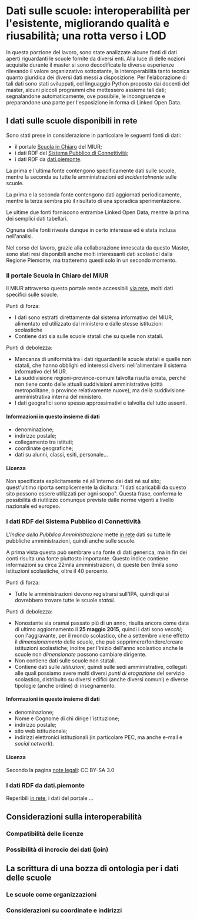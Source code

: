 Dati sulle scuole: interoperabilità per l'esistente, migliorando qualità e riusabilità; una rotta verso i LOD
=============================================================================================================
In questa porzione del lavoro, sono state analizzate alcune fonti di dati aperti riguardanti le scuole fornite da diversi enti.
Alla luce di delle nozioni acquisite durante il master si sono decodificate le diverse esperienze rilevando il valore organizzativo sottostante, la interoperabilità tanto tecnica quanto giuridica dei diversi dati messi a disposizione.
Per l'elaborazione di tali dati sono stati sviluppati, col linguaggio Python proposto dai docenti del master, alcuni piccoli programmi che mettessero assieme tali dati; segnalandone automaticamente, ove possibile, le incongruenze e preparandone una parte per l'esposizione in forma di Linked Open Data.

I dati sulle scuole disponibili in rete
---------------------------------------
Sono stati prese in considerazione in particolare le seguenti fonti di dati:

* il portale [Scuola in Chiaro](http://cercalatuascuola.istruzione.it/cercalatuascuola/opendata/) del MIUR;
* i dati RDF del [Sistema Pubblico di Connettività](http://spcdata.digitpa.gov.it/data.html);
* i dati RDF da [dati.piemonte](http://www.dati.piemonte.it/rdf.html).

La prima e l'ultima fonte contengono specificamente dati sulle scuole, mentre la seconda su tutte le amministrazioni ed *incidentalmente* sulle scuole.

La prima e la seconda fonte contengono dati aggiornati periodicamente, mentre la terza sembra più il risultato di una sporadica sperimentazione.

Le ultime due fonti forniscono entrambe Linked Open Data, mentre la prima dei semplici dati tabellari.

Ognuna delle fonti riveste dunque in certo interesse ed è stata inclusa nell'analisi.

Nel corso del lavoro, grazie alla collaborazione innescata da questo Master, sono stati resi disponibili anche molti interessanti dati scolastici dalla Regione Piemonte, ma tratteremo questi solo in un secondo momento.

### Il portale Scuola in Chiaro del MIUR

Il MIUR attraverso questo portale rende accessibili [via rete](http://cercalatuascuola.istruzione.it/cercalatuascuola/opendata/), molti dati specifici sulle scuole.

Punti di forza:

 * I dati sono estratti direttamente dal sistema informativo del MIUR, alimentato ed utilizzato dal ministero e dalle stesse istituzioni scolastiche
 * Contiene dati sia sulle scuole statali che su quelle non statali.

Punti di debolezza:

 * Mancanza di uniformità tra i dati riguardanti le scuole statali e quelle non statali, che hanno obblighi ed interessi diversi nell'alimentare il sistema informativo del MIUR.
 * La suddivisione regioni-province-comuni talvolta risulta errata, perché  non tiene conto delle attuali suddivisioni amministrative (città metropolitane, o province relativamente nuove), ma della suddivisione amministrativa interna del ministero.
 * I dati geografici sono spesso approssimativi e talvolta del tutto assenti.

#### Informazioni in questo insieme di dati

 * denominazione;
 * indirizzo postale;
 * collegamento tra istituti;
 * coordinate geografiche;
 * dati su alunni, classi, esiti, personale...

#### Licenza

Non specificata esplicitamente né all'interno dei dati né sul sito; quest'ultimo riporta semplicemente la dicitura: "I dati scaricabili da questo sito possono essere utilizzati per ogni scopo". Questa frase, conferma le possibilità di riutilizzo comunque previste dalle norme vigenti a livello nazionale ed europeo.

### I dati RDF del Sistema Pubblico di Connettività

L'*Indice della Pubblica Amministrazione* mette [in rete](http://spcdata.digitpa.gov.it/data.html) dati su tutte le pubbliche amministrazioni, quindi anche sulle scuole.

A prima vista questa può sembrare una fonte di dati generica, ma in fin dei conti risulta una fonte piuttosto importante. Questo indice contiene informazioni su circa 22mila amministrazioni, di queste ben 9mila sono istituzioni scolastiche, oltre il 40 percento.

Punti di forza:

 * Tutte le amministrazioni devono registrarsi sull'IPA, quindi qui si dovrebbero trovare tutte le scuole *statali*.

Punti di debolezza:

 * Nonostante sia oramai passato più di un anno, risulta ancora come data di ultimo aggiornamento il **25 maggio 2015**, quindi i dati sono *vecchi*; con l'aggravante, per il mondo scolastico, che a settembre viene effetto il *dimensionamento* delle scuole, che può sopprimere/fondere/creare istituzioni scolastiche; inoltre per l'inizio dell'anno scolastico anche le scuole non *dimensionate* possono cambiare dirigente.
 * Non contiene dati sulle scuole non statali.
 * Contiene dati sulle *istituzioni*, quindi sulle sedi amministrative, collegati alle quali possiamo avere molti diversi *punti di erogazione* del servizio scolastico, distribuito su diversi edifici (anche diversi comuni) e diverse tipologie (anche ordine) di insegnamento.

#### Informazioni in questo insieme di dati

 * denominazione;
 * Nome e Cognome di chi dirige l'istituzione;
 * indirizzo postale;
 * sito web istituzionale;
 * indirizzi elettronici istituzionali (in particolare PEC, ma anche e-mail e *social network*).

#### Licenza

Secondo la pagina [note legali](http://spcdata.digitpa.gov.it/notelegali.html): CC BY-SA 3.0

### I dati RDF da dati.piemonte

Reperibili [in rete](http://www.dati.piemonte.it/rdf.html), i dati del portale ...

Considerazioni sulla interoperabilità
-------------------------------------

### Compatibilità delle licenze

### Possibilità di incrocio dei dati (join)

La scrittura di una bozza di ontologia per i dati delle scuole
--------------------------------------------------------------

### Le scuole come organizzazioni

### Considerazioni su coordinate e indirizzi
